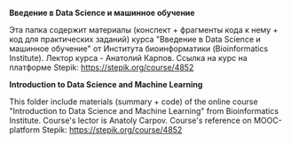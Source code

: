 **Введение в Data Science и машинное обучение**

Эта папка содержит материалы (конспект + фрагменты кода к нему + код для практических заданий) курса "Введение в Data Science и машинное обучение" от Института биоинформатики (Bioinformatics Institute). Лектор курса - Анатолий Карпов.
Ссылка на курс на платформе Stepik: https://stepik.org/course/4852


**Introduction to Data Science and Machine Learning**

This folder include materials (summary + code) of the online course "Introduction to Data Science and Machine Learning" from Bioinformatics Institute. Course's lector is Anatoly Carpov.
Course's reference on MOOC-platform Stepik: https://stepik.org/course/4852
